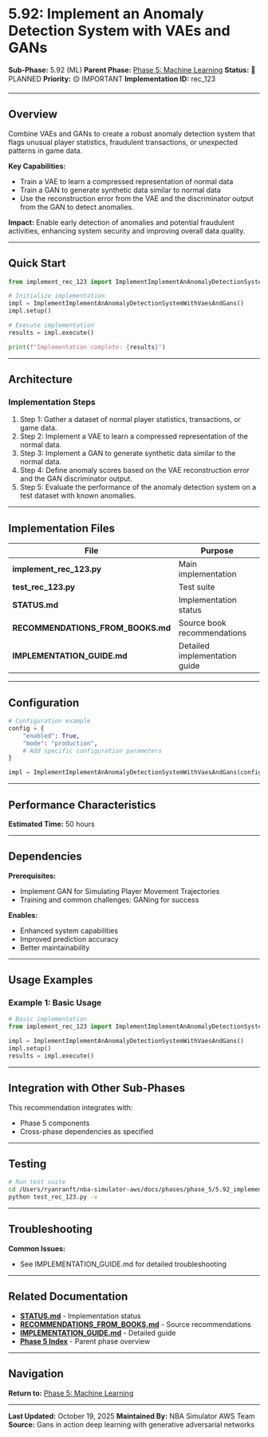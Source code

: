 # 5.92: Implement an Anomaly Detection System with VAEs and GANs

**Sub-Phase:** 5.92 (ML)
**Parent Phase:** [Phase 5: Machine Learning](../PHASE_5_INDEX.md)
**Status:** 🔵 PLANNED
**Priority:** 🟡 IMPORTANT
**Implementation ID:** rec_123

---

## Overview

Combine VAEs and GANs to create a robust anomaly detection system that flags unusual player statistics, fraudulent transactions, or unexpected patterns in game data.

**Key Capabilities:**
- Train a VAE to learn a compressed representation of normal data
- Train a GAN to generate synthetic data similar to normal data
- Use the reconstruction error from the VAE and the discriminator output from the GAN to detect anomalies.

**Impact:**
Enable early detection of anomalies and potential fraudulent activities, enhancing system security and improving overall data quality.

---

## Quick Start

```python
from implement_rec_123 import ImplementImplementAnAnomalyDetectionSystemWithVaesAndGans

# Initialize implementation
impl = ImplementImplementAnAnomalyDetectionSystemWithVaesAndGans()
impl.setup()

# Execute implementation
results = impl.execute()

print(f"Implementation complete: {results}")
```

---

## Architecture

### Implementation Steps

1. Step 1: Gather a dataset of normal player statistics, transactions, or game data.
2. Step 2: Implement a VAE to learn a compressed representation of the normal data.
3. Step 3: Implement a GAN to generate synthetic data similar to the normal data.
4. Step 4: Define anomaly scores based on the VAE reconstruction error and the GAN discriminator output.
5. Step 5: Evaluate the performance of the anomaly detection system on a test dataset with known anomalies.

---

## Implementation Files

| File | Purpose |
|------|---------|
| **implement_rec_123.py** | Main implementation |
| **test_rec_123.py** | Test suite |
| **STATUS.md** | Implementation status |
| **RECOMMENDATIONS_FROM_BOOKS.md** | Source book recommendations |
| **IMPLEMENTATION_GUIDE.md** | Detailed implementation guide |

---

## Configuration

```python
# Configuration example
config = {
    "enabled": True,
    "mode": "production",
    # Add specific configuration parameters
}

impl = ImplementImplementAnAnomalyDetectionSystemWithVaesAndGans(config=config)
```

---

## Performance Characteristics

**Estimated Time:** 50 hours

---

## Dependencies

**Prerequisites:**
- Implement GAN for Simulating Player Movement Trajectories
- Training and common challenges: GANing for success

**Enables:**
- Enhanced system capabilities
- Improved prediction accuracy
- Better maintainability

---

## Usage Examples

### Example 1: Basic Usage

```python
# Basic implementation
from implement_rec_123 import ImplementImplementAnAnomalyDetectionSystemWithVaesAndGans

impl = ImplementImplementAnAnomalyDetectionSystemWithVaesAndGans()
impl.setup()
results = impl.execute()
```

---

## Integration with Other Sub-Phases

This recommendation integrates with:
- Phase 5 components
- Cross-phase dependencies as specified

---

## Testing

```bash
# Run test suite
cd /Users/ryanranft/nba-simulator-aws/docs/phases/phase_5/5.92_implement_an_anomaly_detection_system_with_vaes_and_gans
python test_rec_123.py -v
```

---

## Troubleshooting

**Common Issues:**
- See IMPLEMENTATION_GUIDE.md for detailed troubleshooting

---

## Related Documentation

- **[STATUS.md](STATUS.md)** - Implementation status
- **[RECOMMENDATIONS_FROM_BOOKS.md](RECOMMENDATIONS_FROM_BOOKS.md)** - Source recommendations
- **[IMPLEMENTATION_GUIDE.md](IMPLEMENTATION_GUIDE.md)** - Detailed guide
- **[Phase 5 Index](../PHASE_5_INDEX.md)** - Parent phase overview

---

## Navigation

**Return to:** [Phase 5: Machine Learning](../PHASE_5_INDEX.md)

---

**Last Updated:** October 19, 2025
**Maintained By:** NBA Simulator AWS Team
**Source:** Gans in action deep learning with generative adversarial networks
